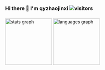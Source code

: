 ### Hi there 👋 I'm qyzhaojinxi ![visitors](https://visitor-badge.glitch.me/badge?page_id=fantingsheng.fantingsheng&left_color=green&right_color=red)

###

<div align="left">
  <img src="https://github-readme-stats.vercel.app/api?hide_title=false&hide_rank=false&show_icons=true&include_all_commits=true&count_private=true&disable_animations=false&theme=dracula&locale=en&hide_border=false&username=qyzhaojinxi" height="150" alt="stats graph"  />
  <img src="https://github-readme-stats.vercel.app/api/top-langs?locale=en&hide_title=false&layout=compact&card_width=320&langs_count=10&theme=dracula&hide_border=false&username=qyzhaojinxi" height="150" alt="languages graph"  />
